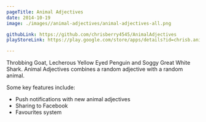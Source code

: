 ```yaml
---
pageTitle: Animal Adjectives
date: 2014-10-19
image: ./images//animal-adjectives/animal-adjectives-all.png

githubLink: https://github.com/chrisberry4545/AnimalAdjectives
playStoreLink: https://play.google.com/store/apps/details?id=chrisb.animaladjectives&hl=en_GB

---
```

Throbbing Goat, Lecherous Yellow Eyed Penguin and Soggy Great White Shark. Animal Adjectives combines a random adjective with a random animal.

Some key features include:

- Push notifications with new animal adjectives
- Sharing to Facebook
- Favourites system
